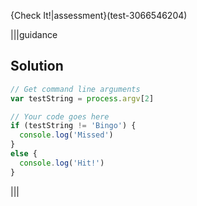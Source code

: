 {Check It!|assessment}(test-3066546204)

|||guidance
## Solution
```javascript
// Get command line arguments
var testString = process.argv[2]

// Your code goes here
if (testString != 'Bingo') {
  console.log('Missed')
}
else {
  console.log('Hit!')
}
```
|||